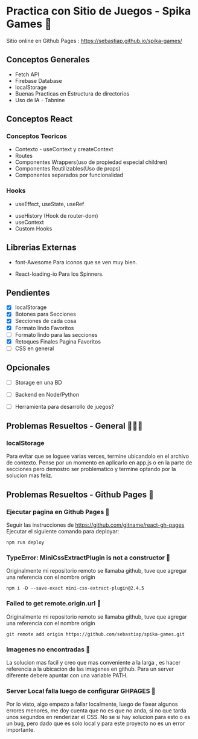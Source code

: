 # Practica con Sitio de Juegos - Spika Games 🧩
Sitio online en Github Pages :
https://sebastiap.github.io/spika-games/

## Conceptos Generales
* Fetch API
* Firebase Database
* localStorage
* Buenas Practicas en Estructura de directorios
* Uso de IA - Tabnine

## Conceptos React
### Conceptos Teoricos
* Contexto - useContext y createContext
* Routes
* Componentes Wrappers(uso de propiedad especial children)
* Componentes Reutilizables(Uso de props)
* Componentes separados por funcionalidad

### Hooks
- useEffect, useState, useRef
* useHistory (Hook de router-dom)
* useContext
* Custom Hooks

## Librerias Externas
* font-Awesome
Para iconos que se ven muy bien.

* React-loading-io
Para los Spinners.

## Pendientes
- [x] localStorage
- [X]  Botones para Secciones
- [X]  Secciones de cada cosa
- [X]  Formato lindo Favoritos
- [ ]  Formato lindo para las secciones
- [x] Retoques Finales Pagina Favoritos
- [ ]  CSS en general 

## Opcionales
- [ ] Storage en una BD
- [ ] Backend en Node/Python
- [ ] Herramienta para desarrollo de juegos?


## Problemas Resueltos - General 🐛🦗🐞
### localStorage  
Para evitar que se loguee varias verces, termine ubicandolo en el archivo de contexto. Pense por un momento en aplicarlo en app.js o en la parte de secciones pero demostro ser 
problematico y termine optando por la solucion mas feliz.

## Problemas Resueltos - Github Pages 🐛

### Ejecutar pagina en Github Pages 🦋
Seguir las instrucciones de https://github.com/gitname/react-gh-pages
Ejecutar el siguiente comando para deployar:
~~~
npm run deploy
~~~

### TypeError: MiniCssExtractPlugin is not a constructor 🦋
Originalmente mi repositorio remoto se llamaba github, tuve que agregar una referencia con el nombre origin
~~~
npm i -D --save-exact mini-css-extract-plugin@2.4.5
~~~

### Failed to get remote.origin.url 🦋
Originalmente mi repositorio remoto se llamaba github, tuve que agregar una referencia con el nombre origin
~~~
git remote add origin https://github.com/sebastiap/spika-games.git
~~~

### Imagenes no encontradas 🐜
La solucion mas facil y creo que mas conveniente a la larga , es hacer referencia a la ubicacion de las imagenes en github. Para un server diferente debere apuntar con
una variable PATH.

### Server Local falla luego de configurar GHPAGES 🐜
Por lo visto, algo empezo a fallar localmente, luego de fixear algunos errores menores, me doy cuenta que no es que no anda, si no que tarda unos segundos en renderizar el CSS.
No se si hay solucion para esto o es un bug, pero dado que es solo local y para este proyecto no es un error importante.